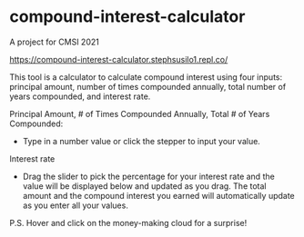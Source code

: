 # compound-interest-calculator

A project for CMSI 2021

https://compound-interest-calculator.stephsusilo1.repl.co/

This tool is a calculator to calculate compound interest using four inputs: principal amount, number of times compounded annually, total number of years compounded, and interest rate.

Principal Amount, # of Times Compounded Annually,  Total # of Years Compounded: 
* Type in a number value or click the stepper to input your value.

Interest rate
* Drag the slider to pick the percentage for your interest rate and the value will be displayed below and updated as you drag. The total amount and the compound interest you earned will automatically update as you enter all your values.

P.S. Hover and click on the money-making cloud for a surprise!
